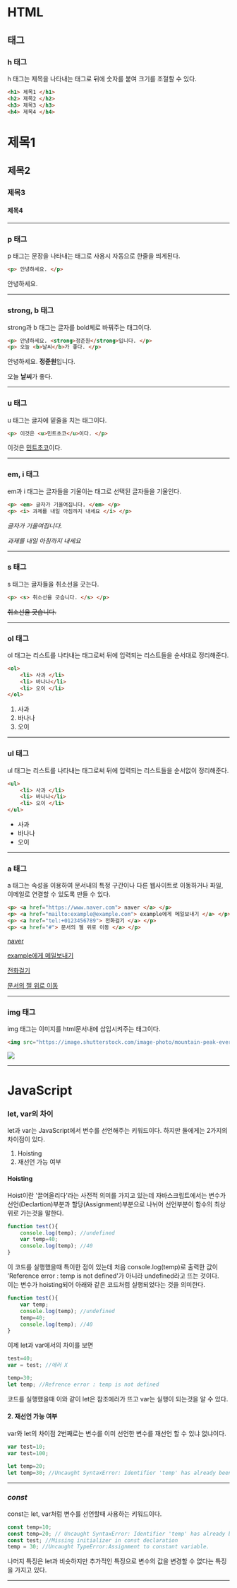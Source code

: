 # HTML

## 태그


### **h 태그**
h 태그는 제목을 나타내는 태그로 뒤에 숫자를 붙여 크기를 조절할 수 있다.  

```html
<h1> 제목1 </h1>
<h2> 제목2 </h2>
<h3> 제목3 </h3>
<h4> 제목4 </h4>
```

<h1> 제목1 </h1>
<h2> 제목2 </h2>
<h3> 제목3 </h3>
<h4> 제목4 </h4>  

---

### **p 태그**
p 태그는 문장을 나타내는 태그로 사용시 자동으로 한줄을 띄게된다.

```html
<p> 안녕하세요. </p>
```

<p> 안녕하세요. </p>

---

### **strong, b 태그**
strong과 b 태그는 글자를 bold체로 바꿔주는 태그이다.
```html
<p> 안녕하세요. <strong>정준원</strong>입니다. </p>
<p> 오늘 <b>날씨</b>가 좋다. </p>
```
<p> 안녕하세요. <strong>정준원</strong>입니다. </p>
<p> 오늘 <b>날씨</b>가 좋다. </p>

---

### **u 태그**
u 태그는 글자에 밑줄을 치는 태그이다.  
```html
<p> 이것은 <u>민트초코</u>이다. </p>
```
<p> 이것은 <u>민트초코</u>이다. </p>

---
### **em, i 태그**
em과 i 태그는 글자들을 기울이는 태그로 선택된 글자들을 기울인다.
```html
<p> <em> 글자가 기울여집니다. </em> </p>
<p> <i> 과제를 내일 아침까지 내세요 </i> </p>
```
<p> <em> 글자가 기울여집니다. </em> </p>
<p> <i> 과제를 내일 아침까지 내세요 </i> </p>

---

### **s 태그**
s 태그는 글자들을 취소선을 긋는다.
```html
<p> <s> 취소선을 긋습니다. </s> </p>
```
<p> <s>취소선을 긋습니다. </s> </p>

---

### **ol 태그**
ol 태그는 리스트를 나타내는 태그로써 뒤에 입력되는 리스트들을 순서대로 정리해준다.  

```html
<ol> 
    <li> 사과 </li>
    <li> 바나나</li>
    <li> 오이 </li>
</ol>
```
<ol> 
    <li> 사과 </li>
    <li> 바나나</li>
    <li> 오이 </li>
</ol>

---

### **ul 태그**
ul 태그는 리스트를 나타내는 태그로써 뒤에 입력되는 리스트들을 순서없이 정리해준다.

```html
<ul> 
    <li> 사과 </li>
    <li> 바나나</li>
    <li> 오이 </li>
</ul>
```

<ul> 
    <li> 사과 </li>
    <li> 바나나</li>
    <li> 오이 </li>
</ul>

---

### **a 태그**
a 태그는 속성을 이용하여 문서내의 특정 구간이나 다른 웹사이트로 이동하거나 파일, 이메일로 연결할 수 있도록 만들 수 있다.
```html
<p> <a href="https://www.naver.com"> naver </a> </p>
<p> <a href="mailto:example@example.com"> example에게 메일보내기 </a> </p>
<p> <a href="tel:+0123456789"> 전화걸기 </a> </p>
<p> <a href="#"> 문서의 젤 위로 이동 </a> </p>
```
<p> <a href="https://www.naver.com"> naver </a> </p>
<p> <a href="mailto:example@example.com"> example에게 메일보내기 </a> </p>
<p> <a href="tel:+0123456789"> 전화걸기 </a> </p>
<p> <a href="#"> 문서의 젤 위로 이동 </a> </p>

---

### **img 태그**
img 태그는 이미지를 html문서내에 삽입시켜주는 태그이다.
```html
<img src="https://image.shutterstock.com/image-photo/mountain-peak-everest-highest-world-600w-598924397.jpg">
```
<img src="https://image.shutterstock.com/image-photo/mountain-peak-everest-highest-world-600w-598924397.jpg">

---

# JavaScript

### **let**, **var**의 차이
let과 var는  JavaScript에서 변수를 선언해주는 키워드이다.
하지만 둘에게는 2가지의 차이점이 있다.  
1. Hoisting
2. 재선언 가능 여부

#### Hoisting
Hoist이란 '끌어올리다'라는 사전적 의미를 가지고 있는데 자바스크립트에서는 변수가 선언(Declartion)부분과 할당(Assignment)부분으로 나뉘어 선언부분이 함수의 최상위로 가는것을 말한다.  

```JavaScript
function test(){
    console.log(temp); //undefined
    var temp=40;
    console.log(temp); //40
}
```  
이 코드를 실행했을때 특이한 점이 있는데 처음 console.log(temp)로 출력한 값이 'Reference error : temp is not defined'가 아니라 undefined라고 뜨는 것이다.  
이는 변수가 hoisting되어 아래와 같은 코드처럼 실행되었다는 것을 의미한다.

```JavaScript
function test(){
    var temp;
    console.log(temp); //undefined
    temp=40;
    console.log(temp); //40
}
```

이제 let과 var에서의 차이를 보면  
```JavaScript
test=40;
var = test; //에러 X

temp=30;
let temp; //Refrence error : temp is not defined
```
코드를 실행했을때 이와 같이 let은 참조에러가 뜨고 var는 실행이 되는것을 알 수 있다.  

#### 2. 재선언 가능 여부
var와 let의 차이점 2번째로는 변수를 이미 선언한 변수를 재선언 할 수 있냐 없냐이다.
```JavaScript
var test=10;
var test=100;

let temp=20;
let temp=30; //Uncaught SyntaxError: Identifier 'temp' has already been declared
```

---

### ***const***
const는 let, var처럼 변수를 선언할때 사용하는 키워드이다.
```JavaScript
const temp=10;
const temp=20; // Uncaught SyntaxError: Identifier 'temp' has already been declared
const test; //Missing initializer in const declaration
temp = 30; //Uncaught TypeError:Assignment to constant variable.
```

나머지 특징은 let과 비슷하지만 추가적인 특징으로 변수의 값을 변경할 수 없다는 특징을 가지고 있다.  

---
